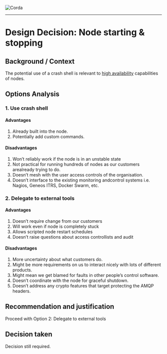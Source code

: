 ![Corda](https://www.corda.net/wp-content/uploads/2016/11/fg005_corda_b.png)

--------------------------------------------
Design Decision: Node starting & stopping
============================================

## Background / Context

The potential use of a crash shell is relevant to [high availability](../design.md) capabilities of nodes.



## Options Analysis

### 1. Use crash shell

#### Advantages

1.    Already built into the node.
2.    Potentially add custom commands.

#### Disadvantages

1.    Won’t reliably work if the node is in an unstable state
2.    Not practical for running hundreds of nodes as our customers arealready trying to do.
3.    Doesn’t mesh with the user access controls of the organisation.
4.    Doesn’t interface to the existing monitoring andcontrol systems i.e. Nagios, Geneos ITRS, Docker Swarm, etc.

### 2. Delegate to external tools

#### Advantages

1. Doesn’t require change from our customers
2. Will work even if node is completely stuck
3. Allows scripted node restart schedules
4. Doesn’t raise questions about access controllists and audit

#### Disadvantages

1. More uncertainty about what customers do.
2. Might be more requirements on us to interact nicely with lots of different products.
3. Might mean we get blamed for faults in other people’s control software.
4. Doesn’t coordinate with the node for graceful shutdown.
5. Doesn’t address any crypto features that target protecting the AMQP headers.

## Recommendation and justification

Proceed with Option 2: Delegate to external tools

## Decision taken

Decision still required.